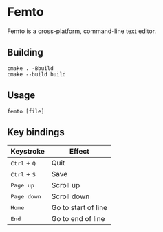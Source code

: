 # Femto

Femto is a cross-platform, command-line text editor.

## Building

``` shell
cmake . -Bbuild
cmake --build build
```

## Usage

``` shell
femto [file]
```

## Key bindings

| Keystroke | Effect |
| ------------- | -------- |
| <kbd>Ctrl</kbd> + <kbd>Q</kbd> | Quit |
| <kbd>Ctrl</kbd> + <kbd>S</kbd> | Save |
| <kbd>Page up</kbd> | Scroll up |
| <kbd>Page down</kbd> | Scroll down |
| <kbd>Home</kbd> | Go to start of line |
| <kbd>End</kbd> | Go to end of line |
